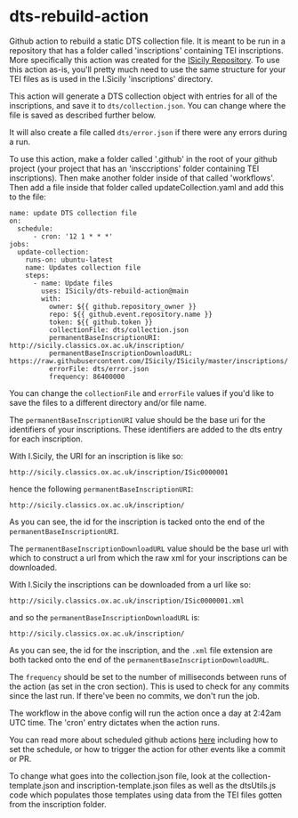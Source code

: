 # dts-rebuild-action

Github action to rebuild a static DTS collection file. It is meant to be 
run in a repository that has a folder called 'inscriptions' containing TEI inscriptions. More specifically this action was created for the [ISicily Repository](https://github.com/ISicily/ISicily). To use this action as-is, you'll pretty much need to use the same structure for your TEI files as is used in the I.Sicily 'inscriptions' directory.

This action will generate a DTS collection object with entries for all of the inscriptions, and save it to `dts/collection.json`.  You can change where the file is saved as described further below.

It will also create a file called `dts/error.json` if there were any errors during a run.

To use this action, make a folder called '.github' in the root of your github project (your project that has an 'insccriptions' folder containing TEI inscriptions). Then make another folder inside of that called 'workflows'. Then add a file inside that folder called updateCollection.yaml and add this to the file:

```
name: update DTS collection file
on:
  schedule: 
      - cron: '12 1 * * *'
jobs:
  update-collection:
    runs-on: ubuntu-latest
    name: Updates collection file
    steps:
      - name: Update files
        uses: ISicily/dts-rebuild-action@main
        with:
          owner: ${{ github.repository_owner }}
          repo: ${{ github.event.repository.name }}
          token: ${{ github.token }}
          collectionFile: dts/collection.json
          permanentBaseInscriptionURI: http://sicily.classics.ox.ac.uk/inscription/
          permanentBaseInscriptionDownloadURL: https://raw.githubusercontent.com/ISicily/ISicily/master/inscriptions/
          errorFile: dts/error.json
          frequency: 86400000
```

You can change the `collectionFile` and `errorFile` values if you'd like to save the files to a different directory and/or file name.

The `permanentBaseInscriptionURI` value should be the base uri for the identifiers of your inscriptions. These identifiers are added to the dts entry for each inscription. 

With I.Sicily, the URI for an inscription is like so:

`http://sicily.classics.ox.ac.uk/inscription/ISic0000001`

hence the following `permanentBaseInscriptionURI`:

`http://sicily.classics.ox.ac.uk/inscription/`

As you can see, the id for the inscription is tacked onto the end of the `permanentBaseInscriptionURI`.

The `permanentBaseInscriptionDownloadURL` value should be the base url with which to construct a url from which the raw xml for your inscriptions can be downloaded.

With I.Sicily the inscriptions can be downloaded from a url like so:

`http://sicily.classics.ox.ac.uk/inscription/ISic0000001.xml`

and so the `permanentBaseInscriptionDownloadURL` is:

`http://sicily.classics.ox.ac.uk/inscription/`

As you can see, the id for the inscription, and the `.xml` file extension are both tacked onto the end of the `permanentBaseInscriptionDownloadURL`.

The `frequency` should be set to the number of milliseconds between runs of the action (as set in the cron section). This is used to check for any commits since the last run. If there've been no commits, we don't
run the job.

The workflow in the above config will run the action once a day at 2:42am UTC time. The 'cron' entry dictates when the action runs.

You can read more about scheduled github actions [here](https://docs.github.com/en/actions/using-workflows/events-that-trigger-workflows#schedule) including how to set the
schedule, or how to trigger the action for other events like a commit or PR.

To change what goes into the collection.json file, look at the collection-template.json and inscription-template.json files as well as the dtsUtils.js code which populates those templates using data from the TEI files gotten
from the inscription folder.



